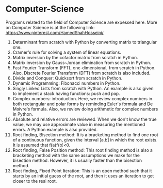 # Computer-Science 
Programs related to the field of Computer Science are expessed here. More on Computer Science is at the following link:
https://www.pinterest.com/HamedShahHosseini/

1) Determinant from scratch with Python by converting matrix to triangular one.
2) Cramer's rule for solving a system of linear equations.
3) Matrix inversion by the cofactor matrix from scratch in Python. 
4) Matrix inversion by Gauss-Jordan elimination from scratch in Python. 
5) Fast Fourier Transform (FFT), one-dimensional, from scratch in Python. Also, Discrete Fourier Transform (DFT) from scratch is also included.
6) Divide and Conquer: Quicksort from scratch in Python. 
7) Dynamic Programming: Fibonacci numbers in Python.
8) Singly Linked Lists from scratch with Python. An example is also given to implement a stack having functions: push and pop. 
9) Complex numbers: introduction. Here, we review complex numbers in both rectangular and polar forms by reminding Euler's formula and De Moivre's formula. Also, we review doing arithmetic for complex numbers in Python.
10) Absolute and relative errors are reviewed. When we don't know the true value, we may use approximate value in measuring the mentioned errors. A Python example is also provided.
11) Root finding, Bisection method: It is a bracketing method to find one root of a continuous function, given the interval [a,b] in which the root exists. It is assumed that f(a)f(b)<0. 
12) Root finding, False Position method: This root finding method is also a bracketing method with the same assumptions we make for the bisection method. However, it is usually faster than the bisection method.
13) Root finding, Fixed Point Iteration: This is an open method such that it starts by an initial guess of the root, and then it uses an iteration to get closer to the real root.